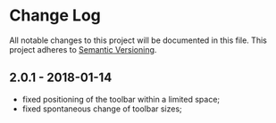 # Change Log

All notable changes to this project will be documented in this file.
This project adheres to [Semantic Versioning](http://semver.org/).

## 2.0.1 - 2018-01-14

- fixed positioning of the toolbar within a limited space;
- fixed spontaneous change of toolbar sizes;

